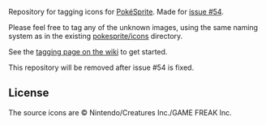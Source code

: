 Repository for tagging icons for [PokéSprite](https://github.com/msikma/pokesprite). Made for [issue #54](https://github.com/msikma/pokesprite/issues/54).

Please feel free to tag any of the unknown images, using the same naming system as in the existing [pokesprite/icons](https://github.com/msikma/pokesprite/tree/master/icons) directory.

See the [tagging page on the wiki](https://github.com/msikma/pokesprite-gen8-new-icons/wiki/Tagging-project) to get started.

This repository will be removed after issue #54 is fixed.

## License

The source icons are © Nintendo/Creatures Inc./GAME FREAK Inc.